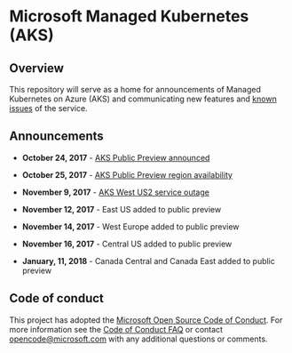 # Microsoft Managed Kubernetes (AKS)

## Overview

This repository will serve as a home for announcements of Managed Kubernetes on Azure (AKS) and communicating new features and [known issues](https://github.com/Azure/AKS/issues?utf8=%E2%9C%93&q=is%3Aopen%20is%3Aissue%20label%3Aknown-issue) of the service.

## Announcements
* **October 24, 2017** - [AKS Public Preview announced](https://azure.microsoft.com/en-us/blog/introducing-azure-container-service-aks-managed-kubernetes-and-azure-container-registry-geo-replication/)

* **October 25, 2017** - [AKS Public Preview region availability](preview_regions.md)

* **November 9, 2017** - [AKS West US2 service outage](annoucements/service_outage_2017-11-09.md)

* **November 12, 2017** - East US added to public preview

* **November 14, 2017** - West Europe added to public preview

* **November 16, 2017** - Central US added to public preview

* **January, 11, 2018** - Canada Central and Canada East added to public preview


## Code of conduct

This project has adopted the [Microsoft Open Source Code of Conduct](https://opensource.microsoft.com/codeofconduct/). For more information see the [Code of Conduct FAQ](https://opensource.microsoft.com/codeofconduct/faq) or contact [opencode@microsoft.com](mailto:opencode@microsoft.com) with any additional questions or comments.
